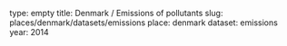 type: empty
title: Denmark / Emissions of pollutants
slug: places/denmark/datasets/emissions
place: denmark
dataset: emissions
year: 2014
